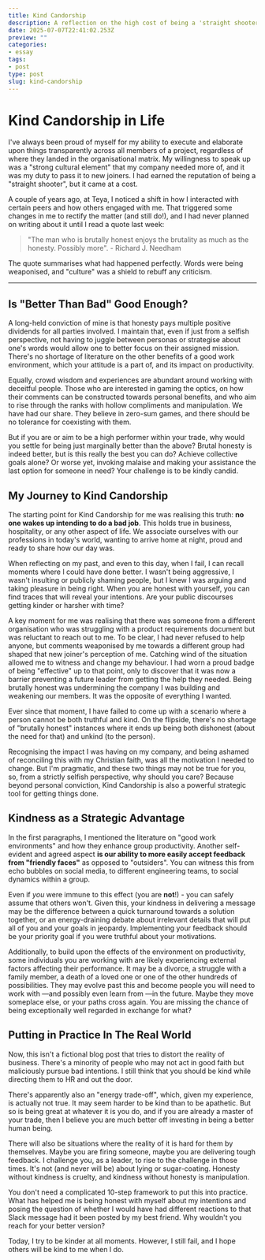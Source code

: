 ```yaml
---
title: Kind Candorship
description: A reflection on the high cost of being a 'straight shooter' and the personal journey toward a more effective leadership philosophy.
date: 2025-07-07T22:41:02.253Z
preview: ""
categories:
- essay
tags:
- post
type: post
slug: kind-candorship
---
```


# Kind Candorship in Life

I've always been proud of myself for my ability to execute and elaborate upon things transparently across all members of a project, regardless of where they landed in the organisational matrix. My willingness to speak up was a "strong cultural element" that my company needed more of, and it was my duty to pass it to new joiners. I had earned the reputation of being a "straight shooter", but it came at a cost.

A couple of years ago, at Teya, I noticed a shift in how I interacted with certain peers and how others engaged with me. That triggered some changes in me to rectify the matter (and still do!), and I had never planned on writing about it until I read a quote last week:

> "The man who is brutally honest enjoys the brutality as much as the honesty. Possibly more". - Richard J. Needham

The quote summarises what had happened perfectly. Words were being weaponised, and "culture" was a shield to rebuff any criticism. 

---
## Is "Better Than Bad" Good Enough?

A long-held conviction of mine is that honesty pays multiple positive dividends for all parties involved. I maintain that, even if just from a selfish perspective, not having to juggle between personas or strategise about one's words would allow one to better focus on their assigned mission. There's no shortage of literature on the other benefits of a good work environment, which your attitude is a part of, and its impact on productivity.

Equally, crowd wisdom and experiences are abundant around working with deceitful people. Those who are interested in gaming the optics, on how their comments can be constructed towards personal benefits, and who aim to rise through the ranks with hollow compliments and manipulation. We have had our share. They believe in zero-sum games, and there should be no tolerance for coexisting with them.

But if you are or aim to be a high performer within your trade, why would you settle for being just marginally better than the above? Brutal honesty is indeed better, but is this really the best you can do? Achieve collective goals alone? Or worse yet, invoking malaise and making your assistance the last option for someone in need? Your challenge is to be kindly candid.

## My Journey to Kind Candorship

The starting point for Kind Candorship for me was realising this truth: **no one wakes up intending to do a bad job**. This holds true in business, hospitality, or any other aspect of life. We associate ourselves with our professions in today's world, wanting to arrive home at night, proud and ready to share how our day was.

When reflecting on my past, and even to this day, when I fail, I can recall moments where I could have done better. I wasn't being aggressive, I wasn't insulting or publicly shaming people, but I knew I was arguing and taking pleasure in being right. When you are honest with yourself, you can find traces that will reveal your intentions. Are your public discourses getting kinder or harsher with time? 

A key moment for me was realising that there was someone from a different organisation who was struggling with a product requirements document but was reluctant to reach out to me. To be clear, I had never refused to help anyone, but comments weaponised by me towards a different group had shaped that new joiner's perception of me. Catching wind of the situation allowed me to witness and change my behaviour. I had worn a proud badge of being "effective" up to that point, only to discover that it was now a barrier preventing a future leader from getting the help they needed. Being brutally honest was undermining the company I was building and weakening our members. It was the opposite of everything I wanted. 

Ever since that moment, I have failed to come up with a scenario where a person cannot be both truthful and kind. On the flipside, there's no shortage of "brutally honest" instances where it ends up being both dishonest (about the need for that) and unkind (to the person).

Recognising the impact I was having on my company, and being ashamed of reconciling this with my Christian faith, was all the motivation I needed to change. But I'm pragmatic, and these two things may not be true for you, so, from a strictly selfish perspective, why should you care? Because beyond personal conviction, Kind Candorship is also a powerful strategic tool for getting things done.

## Kindness as a Strategic Advantage

In the first paragraphs, I mentioned the literature on "good work environments" and how they enhance group productivity. Another self-evident and agreed aspect **is our ability to more easily accept feedback from "friendly faces"** as opposed to "outsiders". You can witness this from echo bubbles on social media, to different engineering teams, to social dynamics within a group. 

Even if *you* were immune to this effect (you are **not**!) - you can safely assume that others won't. Given this, your kindness in delivering a message may be the difference between a quick turnaround towards a solution together, or an energy-draining debate about irrelevant details that will put all of you and your goals in jeopardy. Implementing your feedback should be your priority goal if you were truthful about your motivations. 

Additionally, to build upon the effects of the environment on productivity, some individuals you are working with are likely experiencing external factors affecting their performance. It may be a divorce, a struggle with a family member, a death of a loved one or one of the other hundreds of possibilities. They may evolve past this and become people you will need to work with —and possibly even learn from —in the future. Maybe they move someplace else, or your paths cross again. You are missing the chance of being exceptionally well regarded in exchange for what?

## Putting in Practice In The Real World

Now, this isn't a fictional blog post that tries to distort the reality of business. There's a minority of people who may not act in good faith but maliciously pursue bad intentions. I still think that you should be kind while directing them to HR and out the door.

There's apparently also an "energy trade-off", which, given my experience, is actually not true. It may seem harder to be kind than to be apathetic. But so is being great at whatever it is you do, and if you are already a master of your trade, then I believe you are much better off investing in being a better human being. 

There will also be situations where the reality of it is hard for them by themselves. Maybe you are firing someone, maybe you are delivering tough feedback. I challenge you, as a leader, to rise to the challenge in those times. It's not (and never will be) about lying or sugar-coating. Honesty without kindness is cruelty, and kindness without honesty is manipulation.

You don't need a complicated 10-step framework to put this into practice. What has helped me is being honest with myself about my intentions and posing the question of whether I would have had different reactions to that Slack message had it been posted by my best friend. Why wouldn't you reach for your better version?

Today, I try to be kinder at all moments. However, I still fail, and I hope others will be kind to me when I do.